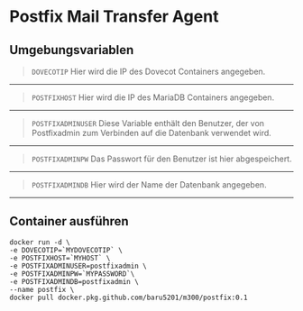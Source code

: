
# Postfix Mail Transfer Agent

## Umgebungsvariablen

>`DOVECOTIP` Hier wird die IP des Dovecot Containers angegeben.
---
>`POSTFIXHOST` Hier wird die IP des MariaDB Containers angegeben.
---
>`POSTFIXADMINUSER` Diese Variable enthält den Benutzer, der von Postfixadmin zum Verbinden auf die Datenbank verwendet wird.
---
>`POSTFIXADMINPW` Das Passwort für den Benutzer ist hier abgespeichert.
---
>`POSTFIXADMINDB` Hier wird der Name der Datenbank angegeben.
---

## Container ausführen

```
docker run -d \
-e DOVECOTIP=`MYDOVECOTIP` \
-e POSTFIXHOST=`MYHOST` \
-e POSTFIXADMINUSER=postfixadmin \
-e POSTFIXADMINPW=`MYPASSWORD`\
-e POSTFIXADMINDB=postfixadmin \
--name postfix \
docker pull docker.pkg.github.com/baru5201/m300/postfix:0.1
```
